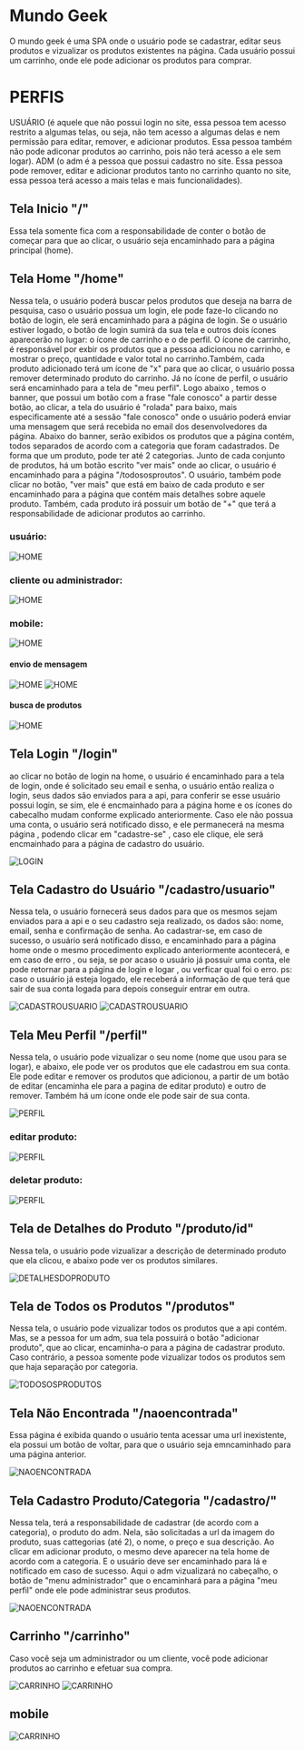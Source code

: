 # Mundo Geek
O mundo geek é uma SPA onde o usuário pode se cadastrar, editar seus produtos e vizualizar os produtos existentes na página. Cada usuário possui um carrinho, onde ele pode adicionar os produtos para comprar. 

# PERFIS

USUÁRIO (é aquele que não possui login no site, essa pessoa tem acesso restrito a algumas telas, ou seja, não tem acesso a algumas delas e nem permissão para editar, remover, e adicionar produtos. Essa pessoa também não pode adiconar produtos ao carrinho, pois não terá acesso a ele sem logar). ADM (o adm é a pessoa que possui cadastro no site. Essa pessoa pode remover, editar e adicionar produtos tanto no carrinho quanto no site, essa pessoa terá acesso a mais telas e mais funcionalidades). 

## Tela Inicio "/"

Essa  tela somente fica com a responsabilidade de conter o botão de começar para que ao clicar, o usuário seja encaminhado para a página principal (home).

## Tela Home "/home"

Nessa tela,  o  usuário poderá buscar pelos produtos que deseja na barra de pesquisa, caso o usuário possua um login, ele pode faze-lo clicando no botão de login, ele será encaminhado para a página de login. Se o usuário estiver logado, o botão de login sumirá da sua tela e outros dois ícones aparecerão no lugar: o ícone de carrinho e o de perfil. O ícone de carrinho, é responsável por exbir os produtos que a pessoa adicionou no carrinho, e mostrar o preço, quantidade e valor total no carrinho.Também, cada produto adicionado terá um ícone de "x" para que ao clicar, o usuário possa remover determinado produto do carrinho. Já no ícone de perfil, o usuário será encaminhado para a tela de "meu perfil". Logo abaixo , temos o banner, que possui um botão com a frase "fale conosco" a partir desse botão, ao clicar, a tela do usuário é "rolada" para baixo, mais especificamente até a sessão "fale conosco" onde o usuário poderá enviar uma mensagem que será recebida no email dos desenvolvedores da página. Abaixo do banner, serão exibidos os produtos que a página contém, todos separados de acordo com a categoria que foram cadastrados. De forma que um produto,  pode ter até 2 categorias. Junto de cada conjunto de produtos, há um botão escrito "ver mais" onde ao clicar, o usuário é encaminhado para a página "/todososproutos". O usuário, também pode clicar no botão, "ver mais" que está em baixo de cada produto e ser encaminhado para a página que contém mais detalhes sobre aquele produto.  Também, cada produto irá possuir um botão de "+" que terá a responsabilidade de adicionar produtos ao carrinho. 

### usuário: 
![HOME](./prints/gif1.gif)

### cliente ou administrador: 
![HOME](./prints/gif2.gif)

### mobile: 
![HOME](./prints/gif5.gif)

#### envio de mensagem
![HOME](./prints/gif3.gif)
![HOME](./prints/img1.PNG)

#### busca de produtos 
![HOME](./prints/gif4.gif)


## Tela Login "/login"

ao clicar no botão de login na home, o usuário é encaminhado para a tela de login, onde é solicitado seu email e senha, o usuário então realiza o login, seus dados são enviados para a api, para conferir se esse usuário possui login, se sim, ele é encmainhado para a página home e os ícones do cabecalho mudam conforme explicado anteriormente. Caso ele não possua uma conta, o usuário será notificado disso, e ele permanecerá na mesma página , podendo clicar em  "cadastre-se" , caso ele clique, ele será encmainhado para a página de cadastro do usuário. 

![LOGIN](./prints/gif6.gif)

## Tela Cadastro do Usuário "/cadastro/usuario"

Nessa tela, o usuário fornecerá seus dados para que os mesmos sejam enviados para a api e o seu cadastro seja realizado, os dados são: nome, email, senha e confirmação de senha. Ao cadastrar-se, em caso de sucesso, o usuário será notificado disso, e encaminhado para  a página home onde o mesmo procedimento explicado anteriormente acontecerá, e em caso de erro , ou seja, se por acaso o usuário já possuir uma conta, ele pode retornar para a página de login e logar , ou verficar qual foi o erro.
ps: caso o usuário já esteja logado, ele receberá a informação de que terá que sair de sua conta logada para depois conseguir entrar em outra. 

![CADASTROUSUARIO](./prints/gif7.gif)
![CADASTROUSUARIO](./prints/gif8.gif)

## Tela Meu Perfil "/perfil"

Nessa tela, o usuário pode vizualizar o seu nome (nome que usou para se logar), e abaixo, ele pode ver os produtos que ele cadastrou em sua conta. Ele pode editar e remover os produtos que adicionou, a partir de um botão de editar (encaminha ele para a pagina de editar produto)  e outro de remover. Também há um ícone onde ele pode sair de sua conta. 

![PERFIL](./prints/gif9.gif)

### editar produto:
![PERFIL](./prints/gif10.gif)

### deletar produto: 
![PERFIL](./prints/gif11.gif)

## Tela de Detalhes do Produto "/produto/id"

Nessa tela, o usuário pode vizualizar a descrição de determinado produto que ela clicou, e abaixo pode ver os produtos  similares. 

![DETALHESDOPRODUTO](./prints/gif12.gif)

## Tela de Todos os Produtos "/produtos"

Nessa tela, o usuário pode vizualizar todos os produtos que a api contém. Mas, se a pessoa for um adm, sua tela possuirá o botão "adicionar produto", que ao clicar, encaminha-o para a página de cadastrar produto. Caso contrário, a pessoa somente pode vizualizar todos os produtos sem que haja separação por categoria. 

![TODOSOSPRODUTOS](./prints/gif14.gif)

## Tela Não Encontrada "/naoencontrada"

Essa página é exibida quando o usuário tenta acessar uma url inexistente, ela possui um botão de voltar, para que o usuário seja emncaminhado para uma página anterior.

![NAOENCONTRADA](./prints/gif13.gif)

## Tela Cadastro Produto/Categoria "/cadastro/"

Nessa tela,  terá a responsabilidade de cadastrar (de acordo com a categoria), o produto do adm. Nela, são solicitadas a url da imagem do produto, suas cattegorias (até 2), o nome, o preço e sua descrição. Ao clicar em adicionar produto, o mesmo deve aparecer na  tela home  de acordo com a categoria. E o usuário deve ser encaminhado para lá e notificado em caso de sucesso.  Aqui o adm vizualizará no cabeçalho, o botão de "menu administrador" que o encaminhará para a página "meu perfil" onde ele pode administrar seus produtos. 

![NAOENCONTRADA](./prints/gif15.gif)

## Carrinho "/carrinho"

Caso você seja um administrador ou um cliente, você pode adicionar produtos ao carrinho e efetuar sua compra. 

![CARRINHO](./prints/gif16.gif)
![CARRINHO](./prints/gif17.gif)

## mobile 

![CARRINHO](./prints/gif18.gif)

